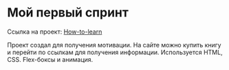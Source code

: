 # Мой первый спринт

Ссылка на проект: [How-to-learn](https://alexeynewdeveloper.github.io/gh-pages-how_to_learn/index.html "Сайт How-to-learn")

Проект создал для получения мотивации. На сайте можно купить книгу и перейти по ссылкам для получения информации.
Используется HTML, CSS. Flex-боксы и анимация.

